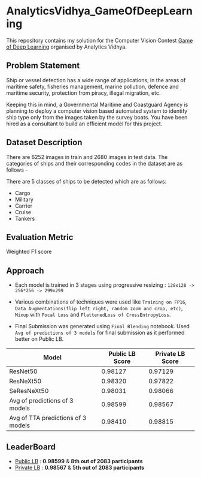 # AnalyticsVidhya_GameOfDeepLearning

This repository contains my solution for the Computer Vision Contest [Game of Deep Learning](https://datahack.analyticsvidhya.com/contest/game-of-deep-learning/) organised by Analytics Vidhya.

## Problem Statement

Ship or vessel detection has a wide range of applications, in the areas of maritime safety, fisheries management, marine pollution, defence and maritime security, protection from piracy, illegal migration, etc.

Keeping this in mind, a Governmental Maritime and Coastguard Agency is planning to deploy a computer vision based automated system to identify ship type only from the images taken by the survey boats. You have been hired as a consultant to build an efficient model for this project.

## Dataset Description 

There are 6252 images in train and 2680 images in test data. The categories of ships and their corresponding codes in the dataset are as follows -

There are 5 classes of ships to be detected which are as follows: 

  * Cargo 
  * Military 
  * Carrier 
  * Cruise 
  * Tankers
## Evaluation Metric 

  Weighted F1 score

## Approach

- Each model is trained in 3 stages using progressive resizing : `128x128 -> 256*256 -> 299x299`

- Various combinations of techniques were used like `Training on FP16`, `Data Augmentations(flip left right, random zoom and crop, etc)`, `Mixup` with `Focal Loss` and `FlattenedLoss of CrossEntropyLoss`.

- Final Submission was generated using `Final Blending`  notebook. Used `Avg of predictions of 3 models` for final submission as it performed better on Public LB. 

| Model  | Public LB  Score| Private LB Score |  
|---|---|---|
| ResNet50 |0.98127|0.97129|
| ResNeXt50 |0.98320|0.97822| 
| SeResNeXt50 |0.98031|0.98066| 
|Avg of predictions of 3 models| 0.98599 | 0.98567 |
|Avg of TTA predictions of 3 models| 0.98410 | 0.98815 |

## LeaderBoard 

- [Public LB](https://datahack.analyticsvidhya.com/contest/game-of-deep-learning/lb) : **0.98599** & **8th out of 2083 participants**
- [Private LB](https://datahack.analyticsvidhya.com/contest/game-of-deep-learning/pvt_lb) : **0.98567** & **5th out of 2083 participants**
